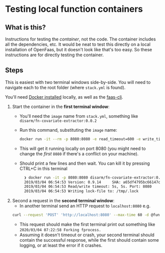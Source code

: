 # Testing local function containers

## What is this?

Instructions for testing the _container_, not the code. The container includes all the dependencies, etc. It would be neat to test this directly on a local installation of OpenFaas, but it doesn't look like that's too easy. So these instructions are for directly testing the container.

## Steps

This is easiest with two terminal windows side-by-side. You will need to navigate each to the root folder \(where `stack.yml` is found\).

You'll need [Docker installed](https://runnable.com/docker/install-docker-on-macos) locally, as well as the [faas-cli](https://docs.openfaas.com/cli/install/).

1. Start the container in the **first terminal window**:
   * You'll need the `image` name from `stack.yml`, something like `disarm/fn-covariate-extractor:0.0.2`
   * Run this command, substituting the `image` name:

     ```bash
     docker run -it --rm -p 8080:8080 -e read_timeout=600 -e write_timeout=600 -e exec_timeout=600 -e combine_output=false disarm/fn-covariate-extractor:0.0.2
     ```

   * This will get it running locally on port 8080 \(you might need to change the _first_ `8080` if there's a conflict on your machine\).
   * Should print a few lines and then wait. You can kill it by pressing CTRL+C in this terminal

     ```bash
       ❯ docker run -it -p 8080:8080 disarm/fn-covariate-extractor:0.0.2
       2019/03/04 06:54:53 Version: 0.9.14     SHA: a65df4795bc66147c41161c48bfd4c72f60c7434
       2019/03/04 06:54:53 Read/write timeout: 5s, 5s. Port: 8080
       2019/03/04 06:54:53 Writing lock-file to: /tmp/.lock
     ```
2. Second a request in the **second terminal window**:
   * In another terminal send an HTTP request to `localhost:8080` e.g. 
   ```bash
   curl --request 'POST' 'http://localhost:8080' --max-time 60 -d @function/test_req.json
   ```
   * This request should make the first terminal print out something like `2020/03/04 07:22:58 Forking fprocess.`
   * Assuming it doesn't timeout or crash, your second terminal should contain the successful response, while the first should contain some logging, or at least the error if it crashes.

